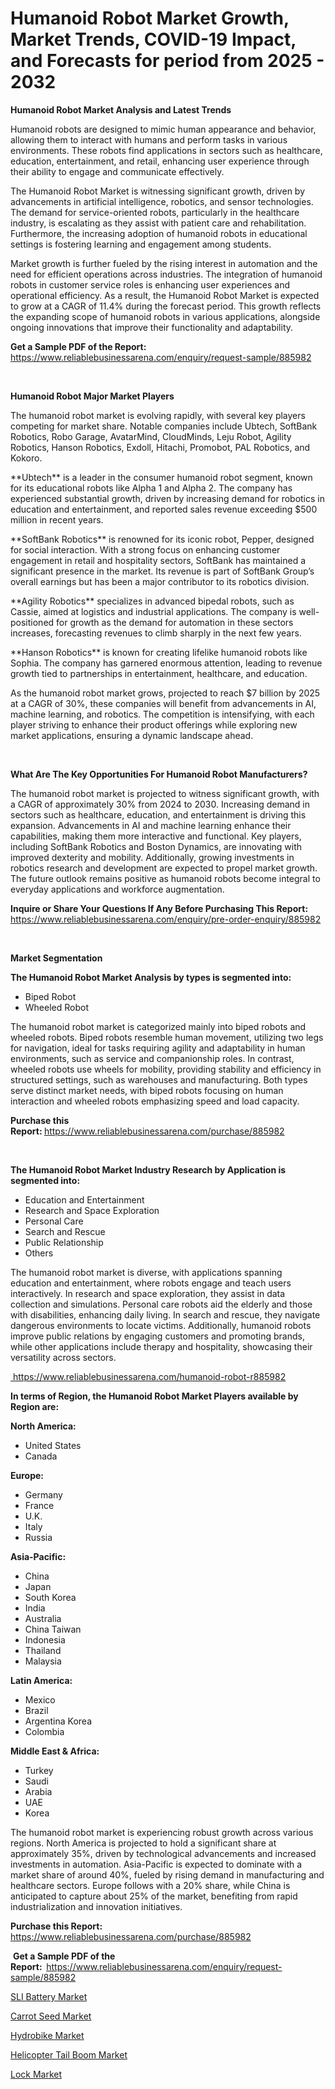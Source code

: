 <p><h1>Humanoid Robot Market Growth, Market Trends, COVID-19 Impact, and Forecasts for period from 2025 - 2032</h1></p><p><strong>Humanoid Robot Market Analysis and Latest Trends</strong></p>
<p><p>Humanoid robots are designed to mimic human appearance and behavior, allowing them to interact with humans and perform tasks in various environments. These robots find applications in sectors such as healthcare, education, entertainment, and retail, enhancing user experience through their ability to engage and communicate effectively.</p><p>The Humanoid Robot Market is witnessing significant growth, driven by advancements in artificial intelligence, robotics, and sensor technologies. The demand for service-oriented robots, particularly in the healthcare industry, is escalating as they assist with patient care and rehabilitation. Furthermore, the increasing adoption of humanoid robots in educational settings is fostering learning and engagement among students.</p><p>Market growth is further fueled by the rising interest in automation and the need for efficient operations across industries. The integration of humanoid robots in customer service roles is enhancing user experiences and operational efficiency. As a result, the Humanoid Robot Market is expected to grow at a CAGR of 11.4% during the forecast period. This growth reflects the expanding scope of humanoid robots in various applications, alongside ongoing innovations that improve their functionality and adaptability.</p></p>
<p><strong>Get a Sample PDF of the Report:&nbsp;</strong> <a href="https://www.reliablebusinessarena.com/enquiry/request-sample/885982?utm_campaign=1943&utm_medium=2&utm_source=Github&utm_content=ia&utm_term=06022025&utm_id=humanoid-robot">https://www.reliablebusinessarena.com/enquiry/request-sample/885982</a></p>
<p>&nbsp;</p>
<p><strong>Humanoid Robot Major Market Players</strong></p>
<p><p>The humanoid robot market is evolving rapidly, with several key players competing for market share. Notable companies include Ubtech, SoftBank Robotics, Robo Garage, AvatarMind, CloudMinds, Leju Robot, Agility Robotics, Hanson Robotics, Exdoll, Hitachi, Promobot, PAL Robotics, and Kokoro.</p><p>**Ubtech** is a leader in the consumer humanoid robot segment, known for its educational robots like Alpha 1 and Alpha 2. The company has experienced substantial growth, driven by increasing demand for robotics in education and entertainment, and reported sales revenue exceeding $500 million in recent years.</p><p>**SoftBank Robotics** is renowned for its iconic robot, Pepper, designed for social interaction. With a strong focus on enhancing customer engagement in retail and hospitality sectors, SoftBank has maintained a significant presence in the market. Its revenue is part of SoftBank Group’s overall earnings but has been a major contributor to its robotics division.</p><p>**Agility Robotics** specializes in advanced bipedal robots, such as Cassie, aimed at logistics and industrial applications. The company is well-positioned for growth as the demand for automation in these sectors increases, forecasting revenues to climb sharply in the next few years.</p><p>**Hanson Robotics** is known for creating lifelike humanoid robots like Sophia. The company has garnered enormous attention, leading to revenue growth tied to partnerships in entertainment, healthcare, and education.</p><p>As the humanoid robot market grows, projected to reach $7 billion by 2025 at a CAGR of 30%, these companies will benefit from advancements in AI, machine learning, and robotics. The competition is intensifying, with each player striving to enhance their product offerings while exploring new market applications, ensuring a dynamic landscape ahead.</p></p>
<p>&nbsp;</p>
<p><strong>What Are The Key Opportunities For Humanoid Robot Manufacturers?</strong></p>
<p><p>The humanoid robot market is projected to witness significant growth, with a CAGR of approximately 30% from 2024 to 2030. Increasing demand in sectors such as healthcare, education, and entertainment is driving this expansion. Advancements in AI and machine learning enhance their capabilities, making them more interactive and functional. Key players, including SoftBank Robotics and Boston Dynamics, are innovating with improved dexterity and mobility. Additionally, growing investments in robotics research and development are expected to propel market growth. The future outlook remains positive as humanoid robots become integral to everyday applications and workforce augmentation.</p></p>
<p><strong>Inquire or Share Your Questions If Any Before Purchasing This Report:</strong> <a href="https://www.reliablebusinessarena.com/enquiry/pre-order-enquiry/885982?utm_campaign=1943&utm_medium=2&utm_source=Github&utm_content=ia&utm_term=06022025&utm_id=humanoid-robot">https://www.reliablebusinessarena.com/enquiry/pre-order-enquiry/885982</a></p>
<p>&nbsp;</p>
<p><strong>Market Segmentation</strong></p>
<p><strong>The Humanoid Robot Market Analysis by types is segmented into:</strong></p>
<p><ul><li>Biped Robot</li><li>Wheeled Robot</li></ul></p>
<p><p>The humanoid robot market is categorized mainly into biped robots and wheeled robots. Biped robots resemble human movement, utilizing two legs for navigation, ideal for tasks requiring agility and adaptability in human environments, such as service and companionship roles. In contrast, wheeled robots use wheels for mobility, providing stability and efficiency in structured settings, such as warehouses and manufacturing. Both types serve distinct market needs, with biped robots focusing on human interaction and wheeled robots emphasizing speed and load capacity.</p></p>
<p><strong>Purchase this Report:&nbsp;</strong><a href="https://www.reliablebusinessarena.com/purchase/885982?utm_campaign=1943&utm_medium=2&utm_source=Github&utm_content=ia&utm_term=06022025&utm_id=humanoid-robot">https://www.reliablebusinessarena.com/purchase/885982</a></p>
<p>&nbsp;</p>
<p><strong>The Humanoid Robot Market Industry Research by Application is segmented into:</strong></p>
<p><ul><li>Education and Entertainment</li><li>Research and Space Exploration</li><li>Personal Care</li><li>Search and Rescue</li><li>Public Relationship</li><li>Others</li></ul></p>
<p><p>The humanoid robot market is diverse, with applications spanning education and entertainment, where robots engage and teach users interactively. In research and space exploration, they assist in data collection and simulations. Personal care robots aid the elderly and those with disabilities, enhancing daily living. In search and rescue, they navigate dangerous environments to locate victims. Additionally, humanoid robots improve public relations by engaging customers and promoting brands, while other applications include therapy and hospitality, showcasing their versatility across sectors.</p></p>
<p><a href="https://www.reliablebusinessarena.com/humanoid-robot-r885982?utm_campaign=1943&utm_medium=2&utm_source=Github&utm_content=ia&utm_term=06022025&utm_id=humanoid-robot">&nbsp;https://www.reliablebusinessarena.com/humanoid-robot-r885982</a></p>
<p><strong>In terms of Region, the Humanoid Robot Market Players available by Region are:</strong></p>
<p>
    <p> <strong> North America: </strong>
        <ul>
            <li>United States</li>
            <li>Canada</li>
        </ul>
        </p> 
    <p> <strong> Europe: </strong>
        <ul>
            <li>Germany</li>
            <li>France</li>
            <li>U.K.</li>
            <li>Italy</li>
            <li>Russia</li>
        </ul>
        </p> 
    <p> <strong> Asia-Pacific: </strong>
        <ul>
            <li>China</li>
            <li>Japan</li>
            <li>South Korea</li>
            <li>India</li>
            <li>Australia</li>
            <li>China Taiwan</li>
            <li>Indonesia</li>
            <li>Thailand</li>
            <li>Malaysia</li>
        </ul>
        </p> 
    <p> <strong> Latin America: </strong>
        <ul>
            <li>Mexico</li>
            <li>Brazil</li>
            <li>Argentina Korea</li>
            <li>Colombia</li>
        </ul>
        </p> 
    <p> <strong> Middle East & Africa: </strong>
        <ul>
            <li>Turkey</li>
            <li>Saudi</li>
            <li>Arabia</li>
            <li>UAE</li>
            <li>Korea</li>
        </ul>
    </p>
    </p>
<p><p>The humanoid robot market is experiencing robust growth across various regions. North America is projected to hold a significant share at approximately 35%, driven by technological advancements and increased investments in automation. Asia-Pacific is expected to dominate with a market share of around 40%, fueled by rising demand in manufacturing and healthcare sectors. Europe follows with a 20% share, while China is anticipated to capture about 25% of the market, benefiting from rapid industrialization and innovation initiatives.</p></p>
<p><strong>Purchase this Report: </strong><a href="https://www.reliablebusinessarena.com/purchase/885982?utm_campaign=1943&utm_medium=2&utm_source=Github&utm_content=ia&utm_term=06022025&utm_id=humanoid-robot">https://www.reliablebusinessarena.com/purchase/885982</a></p>
<p>&nbsp;<strong>Get a Sample PDF of the Report:&nbsp;&nbsp;</strong><a href="https://www.reliablebusinessarena.com/enquiry/request-sample/885982?utm_campaign=1943&utm_medium=2&utm_source=Github&utm_content=ia&utm_term=06022025&utm_id=humanoid-robot">https://www.reliablebusinessarena.com/enquiry/request-sample/885982</a></p>
<p><strong></strong></p>
<p><p><a href="https://www.linkedin.com/pulse/sli-battery-market-study-creating-business-environment-tbiyc?utm_campaign=1943&utm_medium=2&utm_source=Github&utm_content=ia&utm_term=06022025&utm_id=humanoid-robot">SLI Battery Market</a></p><p><a href="https://www.linkedin.com/pulse/carrot-seed-market-outlook-from-2025-2032-size-share-growth-ax6zf?utm_campaign=1943&utm_medium=2&utm_source=Github&utm_content=ia&utm_term=06022025&utm_id=humanoid-robot">Carrot Seed Market</a></p><p><a href="https://www.linkedin.com/pulse/insights-hydrobike-market-2025-2032-growth-segmentation-123-heuve?utm_campaign=1943&utm_medium=2&utm_source=Github&utm_content=ia&utm_term=06022025&utm_id=humanoid-robot">Hydrobike Market</a></p><p><a href="https://www.linkedin.com/pulse/helicopter-tail-boom-market-analysis-trends-development-insights-s14we?utm_campaign=1943&utm_medium=2&utm_source=Github&utm_content=ia&utm_term=06022025&utm_id=humanoid-robot">Helicopter Tail Boom Market</a></p><p><a href="https://github.com/JakirUddin511/Market-Research-Report-List-1/blob/main/lock-market.md?utm_campaign=1943&utm_medium=2&utm_source=Github&utm_content=ia&utm_term=06022025&utm_id=humanoid-robot">Lock Market</a></p></p>